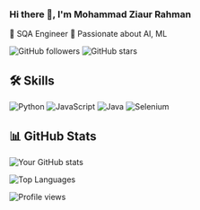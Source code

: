 

<!--
**bappy2194/bappy2194** is a ✨ _special_ ✨ repository because its `README.md` (this file) appears on your GitHub profile.

Here are some ideas to get you started:

- 🔭 I’m currently working on ...
- 🌱 I’m currently learning ...
- 👯 I’m looking to collaborate on ...
- 🤔 I’m looking for help with ...
- 💬 Ask me about ...
- 📫 How to reach me: ...
- 😄 Pronouns: ...
- ⚡ Fun fact: ...
-->

### Hi there 👋, I'm Mohammad Ziaur Rahman  
🌟 SQA Engineer
🌟 Passionate about AI, ML

![GitHub followers](https://img.shields.io/github/followers/bappy2194?style=social)
![GitHub stars](https://img.shields.io/github/stars/bappy2194?style=social)


## 🛠 Skills
![Python](https://img.shields.io/badge/Python-3776AB?style=flat&logo=python&logoColor=white)
![JavaScript](https://img.shields.io/badge/JavaScript-000000?style=flat&logo=javascript)
![Java](https://img.shields.io/badge/Java-007396?style=flat&logo=java&logoColor=white)
![Selenium](https://img.shields.io/badge/Selenium-43B02A?style=flat&logo=selenium&logoColor=white)

## 📊 GitHub Stats
![Your GitHub stats](https://github-readme-stats.vercel.app/api?username=bappy2194&show_icons=true&theme=radical)

![Top Languages](https://github-readme-stats.vercel.app/api/top-langs/?username=bappy2194&layout=compact&theme=vision-friendly-dark)

![Profile views](https://komarev.com/ghpvc/?username=bappy2194&color=blue)






